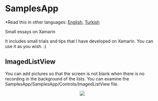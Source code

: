 # SamplesApp

*Read this in other languages: [English](README.md), [Turkish](README.tr.md)

Small essays on Xamarin

It includes small trials and tips that I have developed on Xamarin.
You can use it as you wish. :)

## ImagedListView
You can add pictures so that the screen is not blank when there is no recording in the background of the lists.
You can examine the SamplesApp/SamplesApp/Controls/ImagedListView file.


<html>
<p align="center">  
  <img src="https://media.giphy.com/media/Zk0FLyJSluplgUjmWa/giphy.gif">
</p>
</html>
